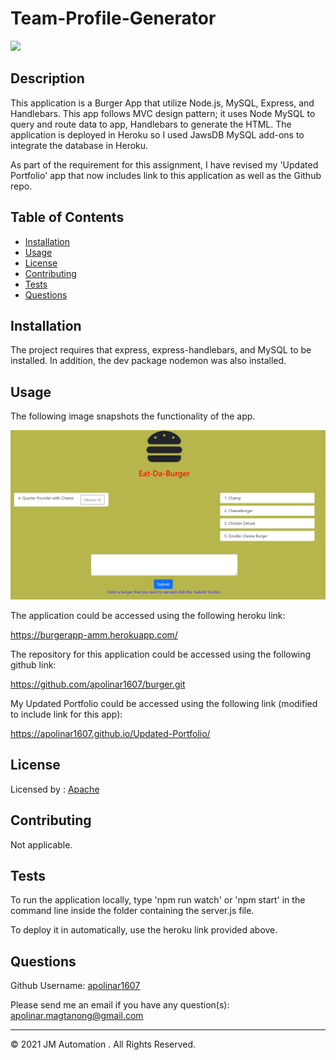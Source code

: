 # Team-Profile-Generator

  ![](https://img.shields.io/badge/license-Apache-blue)

  ## Description 
  
  This application is a Burger App that utilize Node.js, MySQL, Express, and Handlebars. This app follows MVC design pattern; it uses Node MySQL to query and route data to app, Handlebars to generate the HTML. The application is deployed in Heroku so I used JawsDB MySQL add-ons to integrate the database in Heroku.

  As part of the requirement for this assignment, I have revised my 'Updated Portfolio' app that now includes link to this application as well as the Github repo.
  
  
  ## Table of Contents
  
  * [Installation](#installation)
  * [Usage](#usage)
  * [License](#license)
  * [Contributing](#contributing)
  * [Tests](#tests)
  * [Questions](#questions)
  
  
  ## Installation
  
  The project requires that express, express-handlebars, and MySQL to be installed. In addition, the dev package nodemon was also installed.
  
  
  ## Usage 
  
  The following image snapshots the functionality of the app.

  ![](./public/assets/img/burger-app.PNG)

  
  The application could be accessed using the following heroku link:

  https://burgerapp-amm.herokuapp.com/


  The repository for this application could be accessed using the following github link:

  https://github.com/apolinar1607/burger.git

  My Updated Portfolio could be accessed using the following link (modified to include link for this app):
  
  https://apolinar1607.github.io/Updated-Portfolio/

  ## License
  
  Licensed by : [Apache](./utils/license-Apache)
  
  
  ## Contributing
  
  Not applicable.
  
  ## Tests

  To run the application locally, type 'npm run watch' or 'npm start' in the command line inside the folder containing the server.js file.
  
  To deploy it in automatically, use the heroku link provided above.


  ## Questions
  
  Github Username: 
  [apolinar1607](https://github.com/apolinar1607)

  Please send me an email if you have any question(s): 
  apolinar.magtanong@gmail.com
  
  


  ---
  © 2021 JM Automation . All Rights Reserved.


